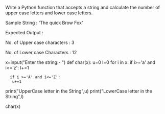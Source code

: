 Write a Python function that accepts a string and calculate the number of upper case letters and lower case letters.



﻿Sample String : 'The quick Brow Fox'

Expected Output :

No. of Upper case characters : 3

No. of Lower case Characters : 12





x=input("Enter the string:- ")
def char(x):
  u=0
  l=0
  for i in x:
      if i>='a' and i<='z':
       l+=1

      if i >='A' and i<='Z':
       u+=1
  print("UpperCase letter in the String",u)
  print("LowerCase letter in the String",l)
 
char(x)
